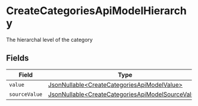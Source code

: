 # CreateCategoriesApiModelHierarchy

The hierarchal level of the category


## Fields

| Field                                                                                                                | Type                                                                                                                 | Required                                                                                                             | Description                                                                                                          |
| -------------------------------------------------------------------------------------------------------------------- | -------------------------------------------------------------------------------------------------------------------- | -------------------------------------------------------------------------------------------------------------------- | -------------------------------------------------------------------------------------------------------------------- |
| `value`                                                                                                              | [JsonNullable\<CreateCategoriesApiModelValue>](../../models/components/CreateCategoriesApiModelValue.md)             | :heavy_minus_sign:                                                                                                   | N/A                                                                                                                  |
| `sourceValue`                                                                                                        | [JsonNullable\<CreateCategoriesApiModelSourceValue>](../../models/components/CreateCategoriesApiModelSourceValue.md) | :heavy_minus_sign:                                                                                                   | N/A                                                                                                                  |